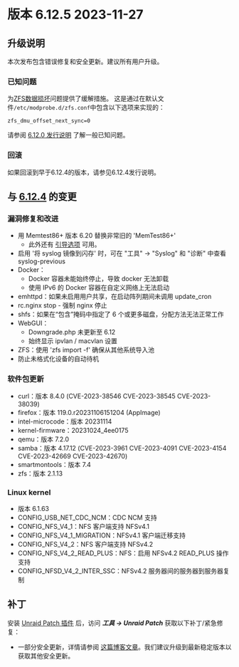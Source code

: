 # 版本 6.12.5 2023-11-27

## 升级说明

本次发布包含错误修复和安全更新。建议所有用户升级。

### 已知问题

为[ZFS数据损坏](https://github.com/openzfs/zfs/issues/15526)问题提供了缓解措施。 这是通过在默认文件`/etc/modprobe.d/zfs.conf`中包含以下选项来实现的：

`zfs_dmu_offset_next_sync=0`

请参阅 [6.12.0 发行说明](6.12.0.md#known-issues) 了解一般已知问题。

### 回滚

如果回滚到早于6.12.4的版本，请参见6.12.4发行说明。

## 与 [6.12.4](6.12.4.md) 的变更

### 漏洞修复和改进

- 用 Memtest86+ 版本 6.20 替换非常旧的 'MemTest86+'
  - 此外还有 [引导选项](https://github.com/memtest86plus/memtest86plus#boot-options) 可用。
- 启用 '将 syslog 镜像到闪存' 时，可在 "工具" -> "Syslog" 和 "诊断" 中查看 syslog-previous
- Docker：
  - Docker 容器未能始终停止，导致 docker 无法卸载
  - 使用 IPv6 的 Docker 容器在自定义网络上无法启动
- emhttpd：如果未启用用户共享，在启动阵列期间未调用 update\_cron
- rc.nginx stop - 强制 nginx 停止
- shfs：如果在“包含”掩码中指定了 6 个或更多磁盘，分配方法无法正常工作
- WebGUI：
  - Downgrade.php 未更新至 6.12
  - 始终显示 ipvlan / macvlan 设置
- ZFS：使用 'zfs import -f' 确保从其他系统导入池
- 防止未格式化设备的自动待机

### 软件包更新

- curl：版本 8.4.0 (CVE-2023-38546 CVE-2023-38545 CVE-2023-38039)
- firefox：版本 119.0.r20231106151204 (AppImage)
- intel-microcode：版本 20231114
- kernel-firmware：20231024\_4ee0175
- qemu：版本 7.2.0
- samba：版本 4.17.12 (CVE-2023-3961 CVE-2023-4091 CVE-2023-4154 CVE-2023-42669 CVE-2023-42670)
- smartmontools：版本 7.4
- zfs：版本 2.1.13

### Linux kernel

- 版本 6.1.63
- CONFIG\_USB\_NET\_CDC\_NCM：CDC NCM 支持
- CONFIG\_NFS\_V4\_1：NFS 客户端支持 NFSv4.1
- CONFIG\_NFS\_V4\_1\_MIGRATION：NFSv4.1 客户端迁移支持
- CONFIG\_NFS\_V4\_2：NFS 客户端支持 NFSv4.2
- CONFIG\_NFS\_V4\_2\_READ\_PLUS：NFS：启用 NFSv4.2 READ\_PLUS 操作支持
- CONFIG\_NFSD\_V4\_2\_INTER\_SSC：NFSv4.2 服务器间的服务器到服务器复制

## 补丁

安装 [Unraid Patch 插件](https://forums.unraid.net/topic/185560-unraid-patch-plugin/) 后，访问 _**工具 → Unraid Patch**_ 获取以下补丁/紧急修复：

- 一部分安全更新，详情请参阅 [这篇博客文章](https://unraid.net/blog/cvd)。我们建议升级到最新稳定版本以获取其他安全更新。

